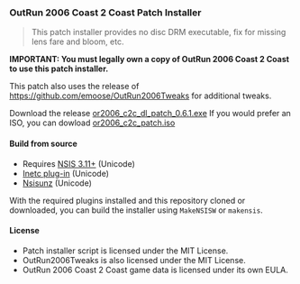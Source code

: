 ### OutRun 2006 Coast 2 Coast Patch Installer
> This patch installer provides no disc DRM executable, fix for missing lens fare and bloom, etc.

**IMPORTANT: You must legally own a copy of OutRun 2006 Coast 2 Coast to use this patch installer.**

This patch also uses the release of https://github.com/emoose/OutRun2006Tweaks for additional tweaks.

Download the release [or2006_c2c_dl_patch_0.6.1.exe](https://github.com)
If you would prefer an ISO, you can dowload [or2006_c2c_patch.iso](https://github.com)

#### Build from source

* Requires [NSIS 3.11+](https://nsis.sourceforge.io/Download) (Unicode)
* [Inetc plug-in](https://nsis.sourceforge.io/Inetc_plug-in) (Unicode)
* [Nsisunz](https://nsis.sourceforge.io/Nsisunz_plug-in) (Unicode)

With the required plugins installed and this repository cloned or downloaded, you can build the installer
using `MakeNSISW` or `makensis`.

#### License
* Patch installer script is licensed under the MIT License.
* OutRun2006Tweaks is also licensed under the MIT License.
* OutRun 2006 Coast 2 Coast game data is licensed under its own EULA.
